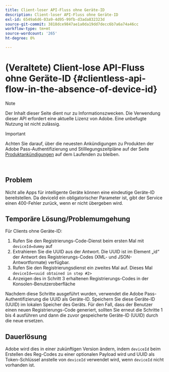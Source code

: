 ```yaml
---
title: Client-loser API-Fluss ohne Geräte-ID
description: Client-loser API-Fluss ohne Geräte-ID
exl-id: 6549a6d6-03a9-4d95-99fb-d3ada832323d
source-git-commit: 3818dce9847ae1a0da19dd7decc6b7a6a74a46cc
workflow-type: tm+mt
source-wordcount: '265'
ht-degree: 0%

---
```


# (Veraltete) Client-lose API-Fluss ohne Geräte-ID {#clientless-api-flow-in-the-absence-of-device-id}

>[!NOTE]
>
>Der Inhalt dieser Seite dient nur zu Informationszwecken. Die Verwendung dieser API erfordert eine aktuelle Lizenz von Adobe. Eine unbefugte Nutzung ist nicht zulässig.

>[!IMPORTANT]
>
> Achten Sie darauf, über die neuesten Ankündigungen zu Produkten der Adobe Pass-Authentifizierung und Stilllegungszeitpläne auf der Seite [Produktankündigungen](/help/authentication/product-announcements.md) auf dem Laufenden zu bleiben.

</br>


## Problem

Nicht alle Apps für intelligente Geräte können eine eindeutige Geräte-ID bereitstellen.  Da deviceId ein obligatorischer Parameter ist, gibt der Service einen 400-Fehler zurück, wenn er nicht übergeben wird.


## Temporäre Lösung/Problemumgehung

Für Clients ohne Geräte-ID:

1. Rufen Sie den Registrierungs-Code-Dienst beim ersten Mal mit `deviceId=dummy` auf
1. Extrahieren Sie die UUID aus der Antwort. Die UUID ist im Element „id“ der Antwort des Registrierungs-Codes (XML- und JSON-Antwortformate) verfügbar.
1. Rufen Sie den Registrierungsdienst ein zweites Mal auf. Dieses Mal `deviceId=<uuid obtained in step #2>`
1. Anzeigen des in Schritt 3 erhaltenen Registrierungs-Codes in der Konsolen-Benutzeroberfläche


Nachdem diese Schritte ausgeführt wurden, verwendet die Adobe Pass-Authentifizierung die UUID als Geräte-ID. Speichern Sie diese Geräte-ID (UUID) im lokalen Speicher des Geräts. Für den Fall, dass der Benutzer einen neuen Registrierungs-Code generiert, sollten Sie erneut die Schritte 1 bis 4 ausführen und dann die zuvor gespeicherte Geräte-ID (UUID) durch die neue ersetzen.



## Dauerlösung

Adobe wird dies in einer zukünftigen Version ändern, indem `deviceId` beim Erstellen des Reg-Codes zu einer optionalen Payload wird und UUID als Token-Schlüssel anstelle von `deviceId` verwendet wird, wenn `deviceId` nicht vorhanden ist.

<!--
## Related Information

- [Clientless API Reference](/help/authentication/rest-api-reference.md)
-->
